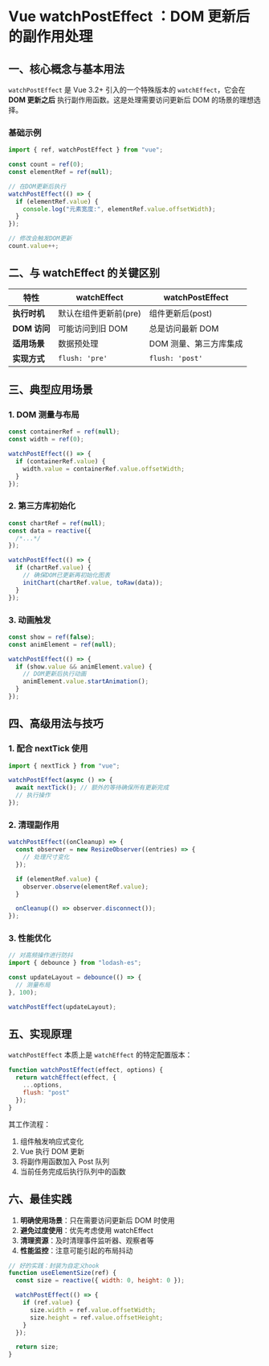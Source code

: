 # Vue watchPostEffect ：DOM 更新后的副作用处理

## 一、核心概念与基本用法

`watchPostEffect` 是 Vue 3.2+ 引入的一个特殊版本的 `watchEffect`，它会在 **DOM 更新之后** 执行副作用函数。这是处理需要访问更新后 DOM 的场景的理想选择。

### 基础示例

```javascript
import { ref, watchPostEffect } from "vue";

const count = ref(0);
const elementRef = ref(null);

// 在DOM更新后执行
watchPostEffect(() => {
  if (elementRef.value) {
    console.log("元素宽度:", elementRef.value.offsetWidth);
  }
});

// 修改会触发DOM更新
count.value++;
```

## 二、与 watchEffect 的关键区别

| 特性         | watchEffect           | watchPostEffect        |
| ------------ | --------------------- | ---------------------- |
| **执行时机** | 默认在组件更新前(pre) | 组件更新后(post)       |
| **DOM 访问** | 可能访问到旧 DOM      | 总是访问最新 DOM       |
| **适用场景** | 数据预处理            | DOM 测量、第三方库集成 |
| **实现方式** | `flush: 'pre'`        | `flush: 'post'`        |

## 三、典型应用场景

### 1. DOM 测量与布局

```javascript
const containerRef = ref(null);
const width = ref(0);

watchPostEffect(() => {
  if (containerRef.value) {
    width.value = containerRef.value.offsetWidth;
  }
});
```

### 2. 第三方库初始化

```javascript
const chartRef = ref(null);
const data = reactive({
  /*...*/
});

watchPostEffect(() => {
  if (chartRef.value) {
    // 确保DOM已更新再初始化图表
    initChart(chartRef.value, toRaw(data));
  }
});
```

### 3. 动画触发

```javascript
const show = ref(false);
const animElement = ref(null);

watchPostEffect(() => {
  if (show.value && animElement.value) {
    // DOM更新后执行动画
    animElement.value.startAnimation();
  }
});
```

## 四、高级用法与技巧

### 1. 配合 nextTick 使用

```javascript
import { nextTick } from "vue";

watchPostEffect(async () => {
  await nextTick(); // 额外的等待确保所有更新完成
  // 执行操作
});
```

### 2. 清理副作用

```javascript
watchPostEffect((onCleanup) => {
  const observer = new ResizeObserver((entries) => {
    // 处理尺寸变化
  });

  if (elementRef.value) {
    observer.observe(elementRef.value);
  }

  onCleanup(() => observer.disconnect());
});
```

### 3. 性能优化

```javascript
// 对高频操作进行防抖
import { debounce } from "lodash-es";

const updateLayout = debounce(() => {
  // 测量布局
}, 100);

watchPostEffect(updateLayout);
```

## 五、实现原理

`watchPostEffect` 本质上是 `watchEffect` 的特定配置版本：

```javascript
function watchPostEffect(effect, options) {
  return watchEffect(effect, {
    ...options,
    flush: "post"
  });
}
```

其工作流程：

1. 组件触发响应式变化
2. Vue 执行 DOM 更新
3. 将副作用函数加入 Post 队列
4. 当前任务完成后执行队列中的函数

## 六、最佳实践

1. **明确使用场景**：只在需要访问更新后 DOM 时使用
2. **避免过度使用**：优先考虑使用 watchEffect
3. **清理资源**：及时清理事件监听器、观察者等
4. **性能监控**：注意可能引起的布局抖动

```javascript
// 好的实践：封装为自定义hook
function useElementSize(ref) {
  const size = reactive({ width: 0, height: 0 });

  watchPostEffect(() => {
    if (ref.value) {
      size.width = ref.value.offsetWidth;
      size.height = ref.value.offsetHeight;
    }
  });

  return size;
}
```